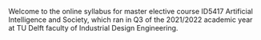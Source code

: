 Welcome to the online syllabus for master elective course ID5417 Artificial Intelligence and Society, which ran in Q3 of the 2021/2022 academic year at TU Delft faculty of Industrial Design Engineering.